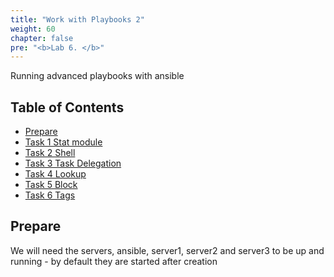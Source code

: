 ```yaml
---
title: "Work with Playbooks 2"
weight: 60
chapter: false
pre: "<b>Lab 6. </b>"
---
```


Running advanced playbooks with ansible

## Table of Contents

- [Prepare](#prepare)
- [Task 1 Stat module](task1)
- [Task 2 Shell](task2)
- [Task 3 Task Delegation](task3)
- [Task 4 Lookup](task4)
- [Task 5 Block](task5)
- [Task 6 Tags](task6)

## Prepare

We will need the servers, ansible, server1, server2 and server3 to be up and running - by default they are started after creation
